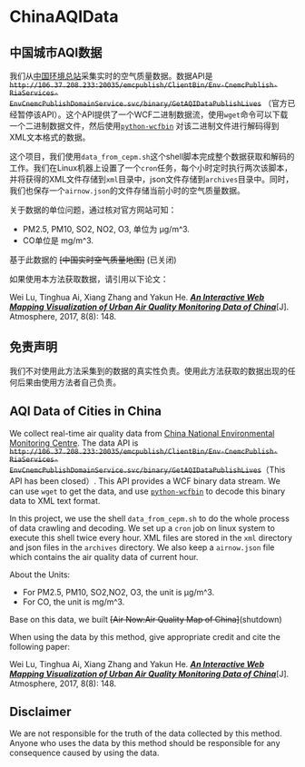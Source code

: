 # ChinaAQIData

## 中国城市AQI数据
我们从[中国环境总站](http://www.cnemc.cn/)采集实时的空气质量数据。数据API是 ~~`http://106.37.208.233:20035/emcpublish/ClientBin/Env-CnemcPublish-RiaServices-EnvCnemcPublishDomainService.svc/binary/GetAQIDataPublishLives`~~ （官方已经暂停该API）。这个API提供了一个WCF二进制数据流，使用`wget`命令可以下载一个二进制数据文件，然后使用[`python-wcfbin`](https://github.com/ernw/python-wcfbin) 对该二进制文件进行解码得到XML文本格式的数据。

这个项目，我们使用`data_from_cepm.sh`这个shell脚本完成整个数据获取和解码的工作。我们在Linux机器上设置了一个`cron`任务，每个小时定时执行两次该脚本，并将获得的XML文件存储到`xml`目录中，json文件存储到`archives`目录中。同时，我们也保存一个`airnow.json`的文件存储当前小时的空气质量数据。

关于数据的单位问题，通过核对官方网站可知：

* PM2.5, PM10, SO2, NO2, O3, 单位为 μg/m^3.
* CO单位是 mg/m^3.

基于此数据的 ~~[中国实时空气质量地图]~~ (已关闭)

如果使用本方法获取数据，请引用以下论文：

Wei Lu, Tinghua Ai, Xiang Zhang and Yakun He. [***An Interactive Web Mapping Visualization of Urban Air Quality Monitoring Data of China***](http://www.mdpi.com/2073-4433/8/8/148/htm)[J]. Atmosphere, 2017, 8(8): 148.

## 免责声明
我们不对使用此方法采集到的数据的真实性负责。使用此方法获取的数据出现的任何后果由使用方法者自己负责。


## AQI Data of Cities in China

We collect real-time air quality data from [China National Environmental Monitoring Centre](http://www.cnemc.cn/). The data API is ~~`http://106.37.208.233:20035/emcpublish/ClientBin/Env-CnemcPublish-RiaServices-EnvCnemcPublishDomainService.svc/binary/GetAQIDataPublishLives`~~（This API has been closed）. This API provides a WCF binary data stream. We can use `wget` to get the data, and use [`python-wcfbin`](https://github.com/ernw/python-wcfbin) to decode this binary data to XML text format.

In this project, we use the shell `data_from_cepm.sh` to do the whole process of data crawling and decoding. We set up a `cron` job on linux system to execute this shell twice every hour. XML files are stored in the `xml` directory and json files in the `archives` directory. We also keep a `airnow.json` file which contains the air quality data of current hour. 

About the Units:

* For PM2.5, PM10, SO2,NO2, O3, the unit is μg/m^3.
* For CO, the unit is mg/m^3.

Base on this data, we built ~~[Air Now:Air Quality Map of China]~~(shutdown)

When using the data by this method, give appropriate credit and cite the following paper:

Wei Lu, Tinghua Ai, Xiang Zhang and Yakun He. [***An Interactive Web Mapping Visualization of Urban Air Quality Monitoring Data of China***](http://www.mdpi.com/2073-4433/8/8/148/htm)[J]. Atmosphere, 2017, 8(8): 148.

## Disclaimer
We are not responsible for the truth of the data collected by this method. Anyone who uses the data by this method should be responsible for any consequence caused by using the data.
